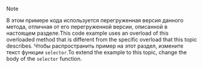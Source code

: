 > [!NOTE]
>  <span data-ttu-id="eba0e-101">В этом примере кода используется перегруженная версия данного метода, отличная от его перегруженной версии, описанной в настоящем разделе.</span><span class="sxs-lookup"><span data-stu-id="eba0e-101">This code example uses an overload of this overloaded method that is different from the specific overload that this topic describes.</span></span> <span data-ttu-id="eba0e-102">Чтобы распространить пример на этот раздел, измените текст функции `selector`.</span><span class="sxs-lookup"><span data-stu-id="eba0e-102">To extend the example to this topic, change the body of the `selector` function.</span></span>